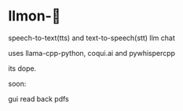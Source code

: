 # llmon-:pie:

speech-to-text(tts) and text-to-speech(stt) llm chat


uses llama-cpp-python, coqui.ai and pywhispercpp


its dope.

soon:


gui
read back pdfs

